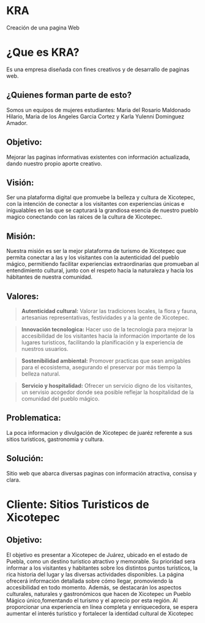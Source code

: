 # KRA

Creación de una pagina Web

# ¿Que es KRA?

Es una empresa diseñada con fines creativos y de desarrallo de paginas web.

## ¿Quienes forman parte de esto?

Somos un equipos de mujeres estudiantes: Maria del Rosario Maldonado Hilario, Maria de los Angeles Garcia Cortez y Karla Yulenni Dominguez Amador.

## Objetivo:

Mejorar las paginas informativas existentes con información actualizada, dando nuestro propio aporte creativo.

## Visión:
Ser una plataforma digital que promuebe la belleza y cultura de Xicotepec, con la intención de conectar a los visitantes con experiencias únicas e inigualables en las que se capturará la grandiosa esencia de nuestro pueblo magico conectando con las raices de la cultura de Xicotepec.

## Misión:
Nuestra misión es ser la mejor plataforma de turismo de Xicotepec que permita conectar a las y los visitantes con la autenticidad del pueblo mágico, permitiendo facilitar experiencias extraordinarias que promueban al entendimiento cultural, junto con el respeto hacia la naturaleza y hacia los hábitantes de nuestra comunidad.

## Valores:
> **Autenticidad cultural:** Valorar las tradiciones locales, la flora y fauna, artesanias representativas, festividades y a la gente de Xicotepec.

> **Innovación tecnologica:** Hacer uso de la tecnologia para mejorar la accesibilidad de los visitantes hacia la información importante de los lugares turisticos, facilitando la planificación y la experiencia de nuestros usuarios.

> **Sostenibilidad ambiental:** Promover practicas que sean amigables para el ecosistema, asegurando el preservar por más tiempo la belleza natural.

> **Servicio y hospitalidad:** Ofrecer un servicio digno de los visitantes, un servisio acogedor donde sea posible reflejar la hospitalidad de la comunidad del pueblo mágico.

## Problematica:

La poca informacion y divulgación de Xicotepec de juaréz referente a sus sitios turisticos, gastronomia y cultura.

## Solución:

Sitio web que abarca diversas paginas con información atractiva, consisa y clara.

# Cliente: Sitios Turisticos de Xicotepec

## Objetivo:
El objetivo es presentar a Xicotepec de Juárez, ubicado en el estado de Puebla, como un destino turístico atractivo y memorable. Su prioridad sera informar a los visitantes y habitantes sobre los distintos puntos turísticos, la rica historia del lugar y las diversas actividades disponibles. La página ofrecerá información detallada sobre cómo llegar, promoviendo la accesibilidad en todo momento. Además, se destacarán los aspectos culturales, naturales y gastronómicos que hacen de Xicotepec un Pueblo Mágico único,fomentando el turismo y el aprecio por esta región. Al proporcionar una experiencia en línea completa y enriquecedora, se espera aumentar el interés turístico y fortalecer la identidad cultural de Xicotepec
